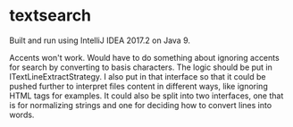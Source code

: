 # textsearch
Built and run using IntelliJ IDEA 2017.2 on Java 9.



Accents won't work. Would have to do something about ignoring accents for search by converting to basis characters.
The logic should be put in ITextLineExtractStrategy. I also put in that interface so that it could be pushed further to
interpret files content in different ways, like ignoring HTML tags for examples. It could also be split into two interfaces,
one that is for normalizing strings and one for deciding how to convert lines into words.
